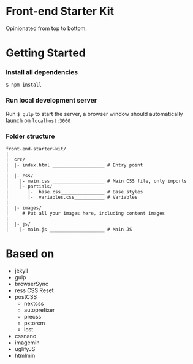 # Front-end Starter Kit
Opinionated from top to bottom.

# Getting Started

### Install all dependencies
`$ npm install`

### Run local development server
Run `$ gulp` to start the server, a browser window should automatically launch on `localhost:3000`

### Folder structure
```
front-end-starter-kit/
|
|- src/
|  |- index.html ___________________ # Entry point
|
|  |- css/
|    |- main.css ___________________ # Main CSS file, only imports
|    |- partials/
|       |-  base.css________________ # Base styles
|       |-  variables.css___________ # Variables
|
|  |- images/
|     # Put all your images here, including content images
|
|  |- js/
|    |- main.js ____________________ # Main JS
```

# Based on
- jekyll
- gulp
- browserSync
- ress CSS Reset
- postCSS
  - nextcss
  - autoprefixer
  - precss
  - pxtorem
  - lost
- cssnano
- imagemin
- uglifyJS
- htmlmin
